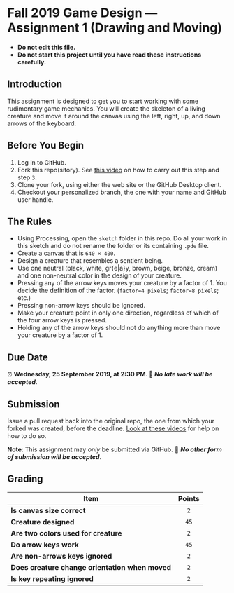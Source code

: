 # Fall 2019 Game Design — Assignment 1 (Drawing and Moving)

* **Do not edit this file.**  
* **Do not start this project until you have read these instructions carefully.**

## Introduction
This assignment is designed to get you to start working with some rudimentary game mechanics. You will create the skeleton of a living creature and move it around the canvas using the left, right, up, and down arrows of the keyboard.

## Before You Begin
1. Log in to GitHub.
2. Fork this repo(sitory). See [this video](http://code-warrior.github.io/tutorials/git/github/forking-and-cloning-at-the-github-web-site/) on how to carry out this step and step `3`.
3. Clone your fork, using either the web site or the GitHub Desktop client.
4. Checkout your personalized branch, the one with your name and GitHub user handle.

## The Rules
* Using Processing, open the `sketch` folder in this repo. Do all your work in this sketch and do not rename the folder or its containing `.pde` file.
* Create a canvas that is `640 × 400`.
* Design a creature that resembles a sentient being.
* Use one neutral (black, white, gr{e|a}y, brown, beige, bronze, cream) and one non-neutral color in the design of your creature.
* Pressing any of the arrow keys moves your creature by a factor of 1. You decide the definition of the factor. (`factor=4 pixels`; `factor=8 pixels`; etc.)
* Pressing non-arrow keys should be ignored.
* Make your creature point in only one direction, regardless of which of the four arrow keys is pressed.
* Holding any of the arrow keys should not do anything more than move your creature by a factor of 1.

## Due Date
⏰ **Wednesday, 25 September 2019, at 2:30 PM. 🚫 _No late work will be accepted._**

## Submission
Issue a pull request back into the original repo, the one from which your forked was created, before the deadline. [Look at these videos](http://code-warrior.github.io/tutorials/git/github/) for help on how to do so.

**Note**: This assignment may *only* be submitted via GitHub. 🚫 **_No other form of submission will be accepted_**.

## Grading
| Item                                            | Points |
|-------------------------------------------------|:------:|
| **Is canvas size correct**                      | `2`    |
| **Creature designed**                           | `45`   |
| **Are two colors used for creature**            | `2`    |
| **Do arrow keys work**                          | `45`   |
| **Are non-arrows keys ignored**                 | `2`    |
| **Does creature change orientation when moved** | `2`    |
| **Is key repeating ignored**                    | `2`    |
